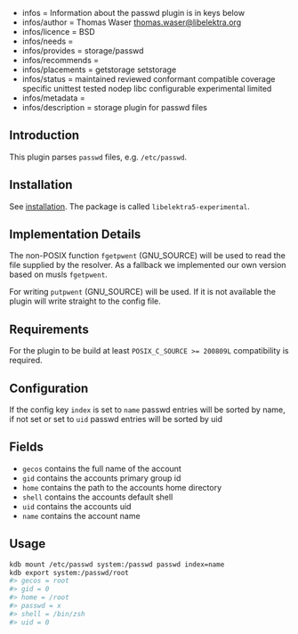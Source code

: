 - infos = Information about the passwd plugin is in keys below
- infos/author = Thomas Waser <thomas.waser@libelektra.org>
- infos/licence = BSD
- infos/needs =
- infos/provides = storage/passwd
- infos/recommends =
- infos/placements = getstorage setstorage
- infos/status = maintained reviewed conformant compatible coverage specific unittest tested nodep libc configurable experimental limited
- infos/metadata =
- infos/description = storage plugin for passwd files

## Introduction

This plugin parses `passwd` files, e.g. `/etc/passwd`.

## Installation

See [installation](/doc/INSTALL.md).
The package is called `libelektra5-experimental`.

## Implementation Details

The non-POSIX function `fgetpwent` (GNU_SOURCE) will be used to
read the file supplied by the resolver.
As a fallback we implemented our own version based on musls `fgetpwent`.

For writing `putpwent` (GNU_SOURCE) will be used.
If it is not available the plugin will write straight to the config file.

## Requirements

For the plugin to be build at least `POSIX_C_SOURCE >= 200809L` compatibility
is required.

## Configuration

If the config key `index` is set to `name` passwd entries will be sorted by name, if not set or set to `uid` passwd entries will be sorted by uid

## Fields

- `gecos` contains the full name of the account
- `gid` contains the accounts primary group id
- `home` contains the path to the accounts home directory
- `shell` contains the accounts default shell
- `uid` contains the accounts uid
- `name` contains the account name

## Usage

```sh
kdb mount /etc/passwd system:/passwd passwd index=name
kdb export system:/passwd/root
#> gecos = root
#> gid = 0
#> home = /root
#> passwd = x
#> shell = /bin/zsh
#> uid = 0
```
